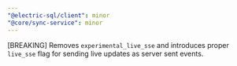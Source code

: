 ```yaml
---
"@electric-sql/client": minor
"@core/sync-service": minor
---
```


[BREAKING] Removes `experimental_live_sse` and introduces proper `live_sse` flag for sending live updates as server sent events.
